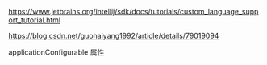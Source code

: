 https://www.jetbrains.org/intellij/sdk/docs/tutorials/custom_language_support_tutorial.html





https://blog.csdn.net/guohaiyang1992/article/details/79019094





applicationConfigurable 属性